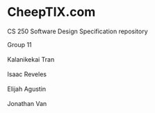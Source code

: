 # CheepTIX.com
CS 250 Software Design Specification repository

Group 11 <br />   
Kalanikekai Tran <br />   
Isaac Reveles <br />   
Elijah Agustin <br />   
Jonathan Van <br />   
